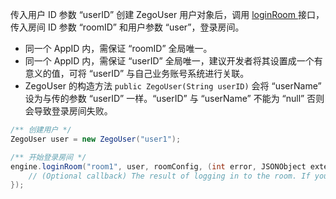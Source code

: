 传入用户 ID 参数 “userID” 创建 ZegoUser 用户对象后，调用 [loginRoom ](/zh/api?doc=Express_Video_SDK_API~Java_android~class~im-zego-zegoexpress-zego-express-engine#login-room) 接口，传入房间 ID 参数 “roomID” 和用户参数 “user”，登录房间。  

<div class = 'mk-warning'>  

- 同一个 AppID 内，需保证 “roomID” 全局唯一。
- 同一个 AppID 内，需保证 “userID” 全局唯一，建议开发者将其设置成一个有意义的值，可将 “userID” 与自己业务账号系统进行关联。
- ZegoUser 的构造方法 `public ZegoUser(String userID)` 会将 “userName” 设为与传的参数 “userID” 一样。“userID” 与 “userName” 不能为 “null” 否则会导致登录房间失败。
</div>  

```java
/** 创建用户 */
ZegoUser user = new ZegoUser("user1");

/** 开始登录房间 */
engine.loginRoom("room1", user, roomConfig, (int error, JSONObject extendedData)->{
    // (Optional callback) The result of logging in to the room. If you only pay attention to the login result, you can use this callback.
}); 
```  

